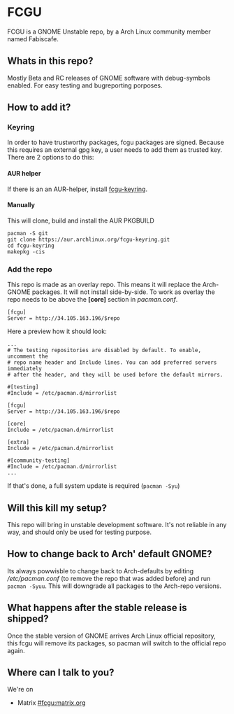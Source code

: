 # FCGU
FCGU is a GNOME Unstable repo, by a Arch Linux community member named Fabiscafe.

## Whats in this repo?
Mostly Beta and RC releases of GNOME software with debug-symbols enabled. For easy testing and bugreporting porposes.

## How to add it?
### Keyring
In order to have trustworthy packages, fcgu packages are signed. Because this requires an external gpg key, a user needs to add them as trusted key. There are 2 options to do this:
#### AUR helper
If there is an an AUR-helper, install [fcgu-keyring](https://aur.archlinux.org/packages/fcgu-keyring).

#### Manually
This will clone, build and install the AUR PKGBUILD

```
pacman -S git
git clone https://aur.archlinux.org/fcgu-keyring.git
cd fcgu-keyring
makepkg -cis
```

### Add the repo
This repo is made as an overlay repo. This means it will replace the Arch-GNOME packages. It will not install side-by-side. To work as overlay the repo needs to be above the **[core]** section in *pacman.conf*.

```
[fcgu]
Server = http://34.105.163.196/$repo
```

Here a preview how it should look:

```
...
# The testing repositories are disabled by default. To enable, uncomment the
# repo name header and Include lines. You can add preferred servers immediately
# after the header, and they will be used before the default mirrors.

#[testing]
#Include = /etc/pacman.d/mirrorlist

[fcgu]
Server = http://34.105.163.196/$repo

[core]
Include = /etc/pacman.d/mirrorlist

[extra]
Include = /etc/pacman.d/mirrorlist

#[community-testing]
#Include = /etc/pacman.d/mirrorlist
...
```

If that's done, a full system update is required (`pacman -Syu`)

## Will this kill my setup?
This repo will bring in unstable development software. It's not reliable in any way, and should only be used for testing purpose.

## How to change back to Arch' default GNOME?
Its always powwisble to change back to Arch-defaults by editing */etc/pacman.conf* (to remove the repo that was added before) and run `pacman -Syuu`. This will downgrade all packages to the Arch-repo versions.

## What happens after the stable release is shipped?
Once the stable version of GNOME arrives Arch Linux official repository, this fcgu will remove its packages, so pacman will switch to the official repo again.

## Where can I talk to you?
We're on

* Matrix [#fcgu:matrix.org](https://matrix.to/#/#fcgu:matrix.org?via=matrix.org)